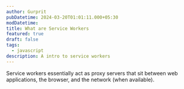 ```yaml
---
author: Gurprit
pubDatetime: 2024-03-20T01:01:11.000+05:30
modDatetime:
title: What are Service Workers
featured: true
draft: false
tags:
  - javascript
description: A intro to service workers
---
```


Service workers essentially act as proxy servers that sit between web applications, the browser, and the network (when available).
